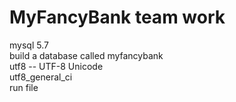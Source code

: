# MyFancyBank team work

 mysql 5.7  
 build a database called myfancybank  
 utf8 -- UTF-8 Unicode  
 utf8_general_ci  
 run file  
